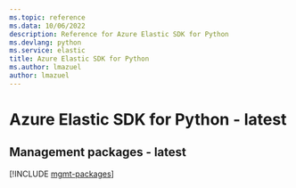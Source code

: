 ```yaml
---
ms.topic: reference
ms.data: 10/06/2022
description: Reference for Azure Elastic SDK for Python
ms.devlang: python
ms.service: elastic
title: Azure Elastic SDK for Python
ms.author: lmazuel
author: lmazuel
---
```

# Azure Elastic SDK for Python - latest

## Management packages - latest
[!INCLUDE [mgmt-packages](elastic-mgmt-index.md)]